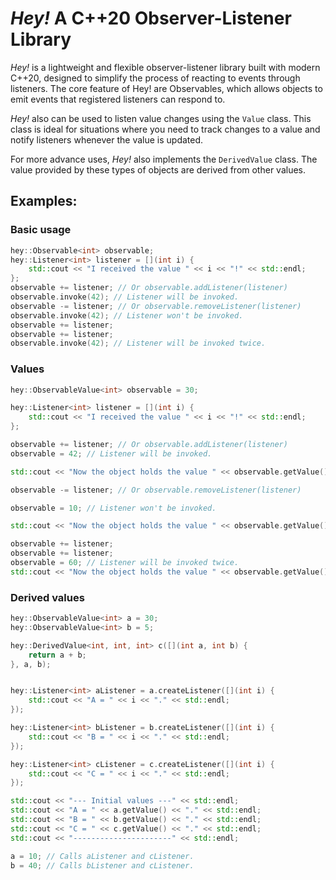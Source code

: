# _Hey!_ A C++20 Observer-Listener Library

_Hey!_ is a lightweight and flexible observer-listener library built with modern C++20, designed to simplify the process
of reacting to events through listeners. The core feature of Hey! are Observables, which allows objects to emit
events that registered listeners can respond to.

_Hey!_ also can be used to listen value changes using the `Value` class. This class is ideal for situations where you
need to track changes to a value and notify listeners whenever the value is updated.

For more advance uses, _Hey!_ also implements the `DerivedValue` class. The value provided by these types of objects are
derived from other values.

## Examples:

### Basic usage

```c++
hey::Observable<int> observable;
hey::Listener<int> listener = [](int i) {
    std::cout << "I received the value " << i << "!" << std::endl;
};
observable += listener; // Or observable.addListener(listener)
observable.invoke(42); // Listener will be invoked.
observable -= listener; // Or observable.removeListener(listener)
observable.invoke(42); // Listener won't be invoked.
observable += listener;
observable += listener;
observable.invoke(42); // Listener will be invoked twice.
```

### Values

```c++
hey::ObservableValue<int> observable = 30;

hey::Listener<int> listener = [](int i) {
    std::cout << "I received the value " << i << "!" << std::endl;
};

observable += listener; // Or observable.addListener(listener)
observable = 42; // Listener will be invoked.

std::cout << "Now the object holds the value " << observable.getValue() << "." << std::endl;

observable -= listener; // Or observable.removeListener(listener)

observable = 10; // Listener won't be invoked.

std::cout << "Now the object holds the value " << observable.getValue() << "." << std::endl;

observable += listener;
observable += listener;
observable = 60; // Listener will be invoked twice.
std::cout << "Now the object holds the value " << observable.getValue() << "." << std::endl;
```

### Derived values

```c++
hey::ObservableValue<int> a = 30;
hey::ObservableValue<int> b = 5;

hey::DerivedValue<int, int, int> c([](int a, int b) {
    return a + b;
}, a, b);


hey::Listener<int> aListener = a.createListener([](int i) {
    std::cout << "A = " << i << "." << std::endl;
});

hey::Listener<int> bListener = b.createListener([](int i) {
    std::cout << "B = " << i << "." << std::endl;
});

hey::Listener<int> cListener = c.createListener([](int i) {
    std::cout << "C = " << i << "." << std::endl;
});

std::cout << "--- Initial values ---" << std::endl;
std::cout << "A = " << a.getValue() << "." << std::endl;
std::cout << "B = " << b.getValue() << "." << std::endl;
std::cout << "C = " << c.getValue() << "." << std::endl;
std::cout << "----------------------" << std::endl;

a = 10; // Calls aListener and cListener.
b = 40; // Calls bListener and cListener.
```